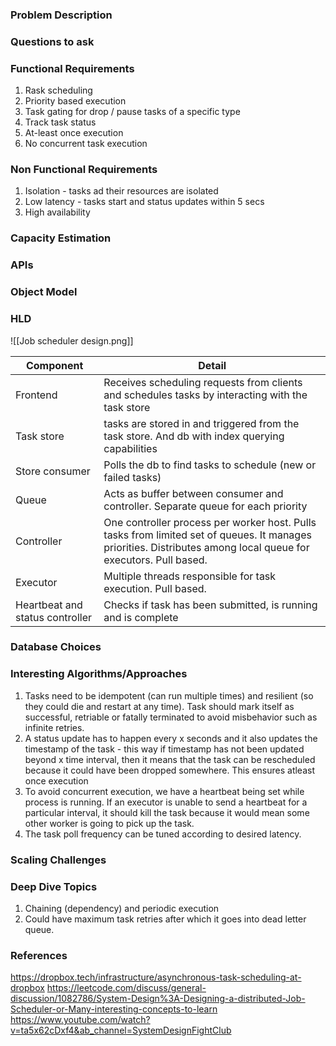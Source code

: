### Problem Description


### Questions to ask


### Functional Requirements
1. Rask scheduling
2. Priority based execution
3. Task gating for drop / pause tasks of a specific type
4. Track task status 
5. At-least once execution
6. No concurrent task execution

### Non Functional Requirements
1. Isolation - tasks ad their resources are isolated
2. Low latency - tasks start and status updates within 5 secs
3. High availability

### Capacity Estimation


### APIs


### Object Model


### HLD
![[Job scheduler design.png]]

| Component                       | Detail                                                                                                                                                          |
| ------------------------------- | --------------------------------------------------------------------------------------------------------------------------------------------------------------- |
| Frontend                        | Receives scheduling requests from clients and schedules tasks by interacting with the task store                                                                |
| Task store                      | tasks are stored in and triggered from the task store. And db with index querying capabilities                                                                  |
| Store consumer                  | Polls the db to find tasks to schedule (new or failed tasks)                                                                                                    |
| Queue                           | Acts as buffer between consumer and controller. Separate queue for each priority                                                                                |
| Controller                      | One controller process per worker host. Pulls tasks from limited set of queues. It manages priorities. Distributes among local queue for executors. Pull based. |
| Executor                        | Multiple threads responsible for task execution. Pull based.                                                                                                    |
| Heartbeat and status controller | Checks if task has been submitted, is running and is complete                                                                                                   |

### Database Choices


### Interesting Algorithms/Approaches
1. Tasks need to be idempotent (can run multiple times) and resilient (so they could die and restart at any time). Task should mark itself as successful, retriable or fatally terminated to avoid misbehavior such as infinite retries.
2. A status update has to happen every x seconds and it also updates the timestamp of the task - this way if timestamp has not been updated beyond x time interval, then it means that the task can be rescheduled because it could have been dropped somewhere. This ensures atleast once execution
3. To avoid concurrent execution, we have a heartbeat being set while process is running. If an executor is unable to send a heartbeat for a particular interval, it should kill the task because it would mean some other worker is going to pick up the task. 
4. The task poll frequency can be tuned according to desired latency. 

### Scaling Challenges


### Deep Dive Topics
1. Chaining (dependency) and periodic execution 
2. Could have maximum task retries after which it goes into dead letter queue. 

### References
https://dropbox.tech/infrastructure/asynchronous-task-scheduling-at-dropbox
https://leetcode.com/discuss/general-discussion/1082786/System-Design%3A-Designing-a-distributed-Job-Scheduler-or-Many-interesting-concepts-to-learn
https://www.youtube.com/watch?v=ta5x62cDxf4&ab_channel=SystemDesignFightClub 